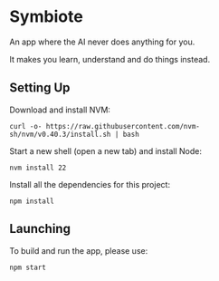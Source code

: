 # Symbiote

An app where the AI never does anything for you. 

It makes you learn, understand and do things instead. 

## Setting Up 

Download and install NVM:
```
curl -o- https://raw.githubusercontent.com/nvm-sh/nvm/v0.40.3/install.sh | bash
```

Start a new shell (open a new tab) and install Node: 
```
nvm install 22
```

Install all the dependencies for this project: 
```
npm install 
```

## Launching

To build and run the app, please use: 
```
npm start
```
